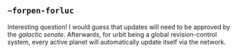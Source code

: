## `~forpen-forluc`
Interesting question! I would guess that updates will need to be approved by the *galactic senate*. Afterwards, for urbit being a global revision-control system, every active planet will automatically update itself via the network.